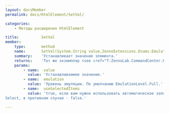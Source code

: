 ```yaml
---
layout: docsMember
permalink: docs/HtmlElement/SetVal/

categories:
    - Методы расширения HtmlElement

title:          SetVal
member:
    type:       method
    name:       SetVal(System.String value,ZennoExtensions.Enums.Emulation emulation,System.Boolean useSelectedItems)
    summary:    'Устанавливает значение элемента.'
    returns:    'Тот же экземпляр <see cref="T:ZennoLab.CommandCenter.HtmlElement" /> для Fluent Interface'
    params:
        - name:  value
          value: 'Устанавливаемое значение.'
        - name:  emulation
          value: 'Уровень эмуляции. По умолчанию EmulationLevel.Full.'
        - name:  useSelectedItems
          value: 'true, если вам нужно использовать автоматическое заполнение стандартных полей типа
Select, в противном случае - false.'

---
```


